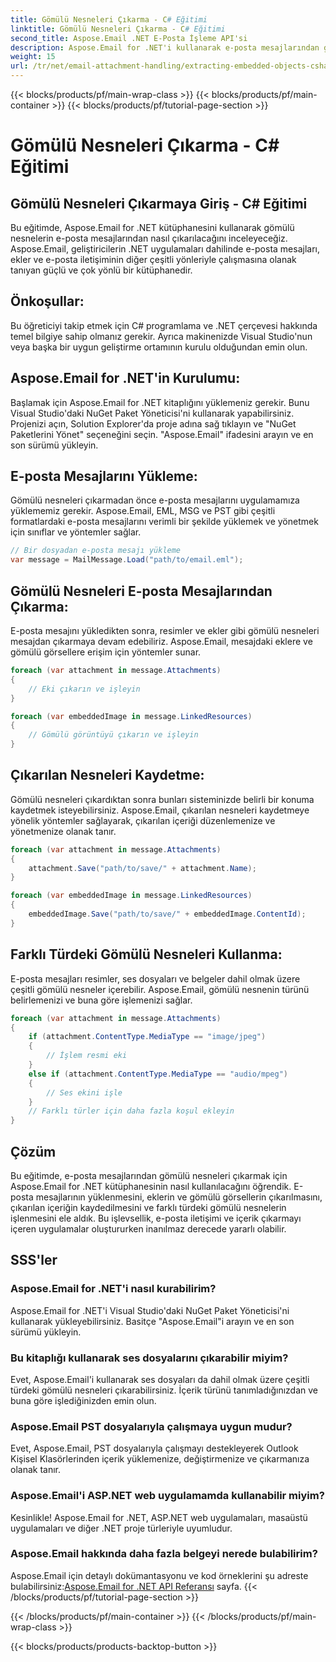 ```yaml
---
title: Gömülü Nesneleri Çıkarma - C# Eğitimi
linktitle: Gömülü Nesneleri Çıkarma - C# Eğitimi
second_title: Aspose.Email .NET E-Posta İşleme API'si
description: Aspose.Email for .NET'i kullanarak e-posta mesajlarından gömülü nesneleri çıkarmayı öğrenin. Kod örnekleri içeren adım adım kılavuz.
weight: 15
url: /tr/net/email-attachment-handling/extracting-embedded-objects-csharp-tutorial/
---
```


{{< blocks/products/pf/main-wrap-class >}}
{{< blocks/products/pf/main-container >}}
{{< blocks/products/pf/tutorial-page-section >}}

# Gömülü Nesneleri Çıkarma - C# Eğitimi


## Gömülü Nesneleri Çıkarmaya Giriş - C# Eğitimi

Bu eğitimde, Aspose.Email for .NET kütüphanesini kullanarak gömülü nesnelerin e-posta mesajlarından nasıl çıkarılacağını inceleyeceğiz. Aspose.Email, geliştiricilerin .NET uygulamaları dahilinde e-posta mesajları, ekler ve e-posta iletişiminin diğer çeşitli yönleriyle çalışmasına olanak tanıyan güçlü ve çok yönlü bir kütüphanedir.

## Önkoşullar:

Bu öğreticiyi takip etmek için C# programlama ve .NET çerçevesi hakkında temel bilgiye sahip olmanız gerekir. Ayrıca makinenizde Visual Studio'nun veya başka bir uygun geliştirme ortamının kurulu olduğundan emin olun.

## Aspose.Email for .NET'in Kurulumu:

Başlamak için Aspose.Email for .NET kitaplığını yüklemeniz gerekir. Bunu Visual Studio'daki NuGet Paket Yöneticisi'ni kullanarak yapabilirsiniz. Projenizi açın, Solution Explorer'da proje adına sağ tıklayın ve "NuGet Paketlerini Yönet" seçeneğini seçin. "Aspose.Email" ifadesini arayın ve en son sürümü yükleyin.

## E-posta Mesajlarını Yükleme:

Gömülü nesneleri çıkarmadan önce e-posta mesajlarını uygulamamıza yüklememiz gerekir. Aspose.Email, EML, MSG ve PST gibi çeşitli formatlardaki e-posta mesajlarını verimli bir şekilde yüklemek ve yönetmek için sınıflar ve yöntemler sağlar.

```csharp
// Bir dosyadan e-posta mesajı yükleme
var message = MailMessage.Load("path/to/email.eml");
```

## Gömülü Nesneleri E-posta Mesajlarından Çıkarma:

E-posta mesajını yükledikten sonra, resimler ve ekler gibi gömülü nesneleri mesajdan çıkarmaya devam edebiliriz. Aspose.Email, mesajdaki eklere ve gömülü görsellere erişim için yöntemler sunar.

```csharp
foreach (var attachment in message.Attachments)
{
    // Eki çıkarın ve işleyin
}

foreach (var embeddedImage in message.LinkedResources)
{
    // Gömülü görüntüyü çıkarın ve işleyin
}
```

## Çıkarılan Nesneleri Kaydetme:

Gömülü nesneleri çıkardıktan sonra bunları sisteminizde belirli bir konuma kaydetmek isteyebilirsiniz. Aspose.Email, çıkarılan nesneleri kaydetmeye yönelik yöntemler sağlayarak, çıkarılan içeriği düzenlemenize ve yönetmenize olanak tanır.

```csharp
foreach (var attachment in message.Attachments)
{
    attachment.Save("path/to/save/" + attachment.Name);
}

foreach (var embeddedImage in message.LinkedResources)
{
    embeddedImage.Save("path/to/save/" + embeddedImage.ContentId);
}
```

## Farklı Türdeki Gömülü Nesneleri Kullanma:

E-posta mesajları resimler, ses dosyaları ve belgeler dahil olmak üzere çeşitli gömülü nesneler içerebilir. Aspose.Email, gömülü nesnenin türünü belirlemenizi ve buna göre işlemenizi sağlar.

```csharp
foreach (var attachment in message.Attachments)
{
    if (attachment.ContentType.MediaType == "image/jpeg")
    {
        // İşlem resmi eki
    }
    else if (attachment.ContentType.MediaType == "audio/mpeg")
    {
        // Ses ekini işle
    }
    // Farklı türler için daha fazla koşul ekleyin
}
```

## Çözüm

Bu eğitimde, e-posta mesajlarından gömülü nesneleri çıkarmak için Aspose.Email for .NET kütüphanesinin nasıl kullanılacağını öğrendik. E-posta mesajlarının yüklenmesini, eklerin ve gömülü görsellerin çıkarılmasını, çıkarılan içeriğin kaydedilmesini ve farklı türdeki gömülü nesnelerin işlenmesini ele aldık. Bu işlevsellik, e-posta iletişimi ve içerik çıkarmayı içeren uygulamalar oluştururken inanılmaz derecede yararlı olabilir.

## SSS'ler

### Aspose.Email for .NET'i nasıl kurabilirim?

Aspose.Email for .NET'i Visual Studio'daki NuGet Paket Yöneticisi'ni kullanarak yükleyebilirsiniz. Basitçe "Aspose.Email"i arayın ve en son sürümü yükleyin.

### Bu kitaplığı kullanarak ses dosyalarını çıkarabilir miyim?

Evet, Aspose.Email'i kullanarak ses dosyaları da dahil olmak üzere çeşitli türdeki gömülü nesneleri çıkarabilirsiniz. İçerik türünü tanımladığınızdan ve buna göre işlediğinizden emin olun.

### Aspose.Email PST dosyalarıyla çalışmaya uygun mudur?

Evet, Aspose.Email, PST dosyalarıyla çalışmayı destekleyerek Outlook Kişisel Klasörlerinden içerik yüklemenize, değiştirmenize ve çıkarmanıza olanak tanır.

### Aspose.Email'i ASP.NET web uygulamamda kullanabilir miyim?

Kesinlikle! Aspose.Email for .NET, ASP.NET web uygulamaları, masaüstü uygulamaları ve diğer .NET proje türleriyle uyumludur.

### Aspose.Email hakkında daha fazla belgeyi nerede bulabilirim?

 Aspose.Email için detaylı dokümantasyonu ve kod örneklerini şu adreste bulabilirsiniz:[Aspose.Email for .NET API Referansı](https://reference.aspose.com/email/net/) sayfa.
{{< /blocks/products/pf/tutorial-page-section >}}

{{< /blocks/products/pf/main-container >}}
{{< /blocks/products/pf/main-wrap-class >}}

{{< blocks/products/products-backtop-button >}}
